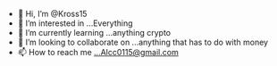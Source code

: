 - 👋 Hi, I’m @Kross15
- 👀 I’m interested in ...Everything
- 🌱 I’m currently learning ...anything crypto
- 💞️ I’m looking to collaborate on ...anything that has to do with money
- 📫 How to reach me ...Alcc0115@gmail.com

<!---
Kross15/Kross15 is a ✨ special ✨ repository because its `README.md` (this file) appears on your GitHub profile.
You can click the Preview link to take a look at your changes.
--->
